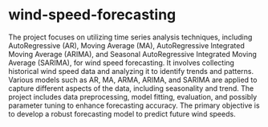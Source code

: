 # wind-speed-forecasting

The project focuses on utilizing time series analysis techniques, including AutoRegressive (AR), Moving Average (MA), AutoRegressive Integrated Moving Average (ARIMA), and Seasonal AutoRegressive Integrated Moving Average (SARIMA), for wind speed forecasting. It involves collecting historical wind speed data and analyzing it to identify trends and patterns. Various models such as AR, MA, ARMA, ARIMA, and SARIMA are applied to capture different aspects of the data, including seasonality and trend. The project includes data preprocessing, model fitting, evaluation, and possibly parameter tuning to enhance forecasting accuracy. The primary objective is to develop a robust forecasting model to predict future wind speeds.
